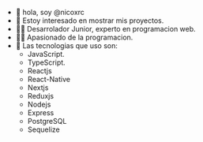 * 👋 hola, soy @nicoxrc
* 👀 Estoy interesado en mostrar mis proyectos.
* 👨‍🎓 Desarrolador Junior, experto en programacion web.
* 🧑‍💻 Apasionado de la programacion.
* 🤯 Las tecnologias que uso son:
   * JavaScript.
   * TypeScript.
   * Reactjs
   * React-Native
   * Nextjs
   * Reduxjs
   * Nodejs
   * Express
   * PostgreSQL
   * Sequelize
 
